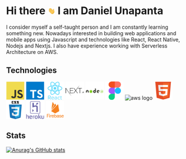 # Hi there <img src="./hello.gif" height="4%" width="4%">  I am Daniel Unapanta

I consider myself a self-taught person and I am constantly learning something new. Nowadays interested in building web applications and mobile apps using Javascript and technologies like React, React Native, Nodejs and Nextjs. I also have experience working with Serverless Architecture on AWS.

## Technologies

<div>
  <img src="https://github.com/devicons/devicon/blob/master/icons/javascript/javascript-original.svg" alt="javascript logo" width="50" heigth="50"/>
  <img src="https://github.com/devicons/devicon/blob/master/icons/typescript/typescript-original.svg" alt="typescript logo" width="50" heigth="50"/>
  <img src="https://github.com/devicons/devicon/blob/master/icons/react/react-original-wordmark.svg" alt="react logo" width="50" heigth="50"/>
  
  <img src="https://github.com/devicons/devicon/blob/master/icons/nextjs/nextjs-original-wordmark.svg" alt="nextjs logo" width="50" heigth="50"/>
  <img src="https://github.com/devicons/devicon/blob/master/icons/nodejs/nodejs-original-wordmark.svg" alt="node logo" width="50" heigth="50"/>
  <img src="https://github.com/devicons/devicon/blob/master/icons/figma/figma-original.svg" alt="figma logo" width="50" heigth="50"/>
  <img src="https://cdn.worldvectorlogo.com/logos/aws-2.svg" alt="aws logo" width="50" heigth="50"/>
  <img src="https://github.com/devicons/devicon/blob/master/icons/html5/html5-original.svg" alt="html5 logo" width="50" heigth="50"/>
  <img src="https://github.com/devicons/devicon/blob/master/icons/css3/css3-original-wordmark.svg" alt="css3 logo" width="50" heigth="50"/>
  <img src="https://github.com/devicons/devicon/blob/master/icons/heroku/heroku-original-wordmark.svg" alt="heroku logo" width="50" heigth="50"/>
  <img src="https://github.com/devicons/devicon/blob/master/icons/firebase/firebase-plain-wordmark.svg" alt="firebase logo" width="50" heigth="50"/>
  
</div>

## Stats

[![Anurag's GitHub stats](https://github-readme-stats.vercel.app/api?username=dunapanta&show_icons=true)](https://github.com/anuraghazra/github-readme-stats)

